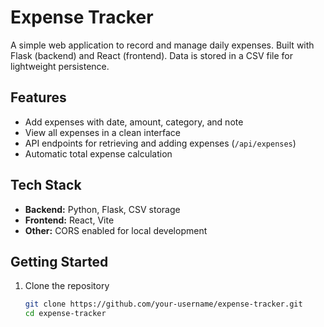 # Expense Tracker

A simple web application to record and manage daily expenses. Built with Flask (backend) and React (frontend). Data is stored in a CSV file for lightweight persistence.

## Features
- Add expenses with date, amount, category, and note  
- View all expenses in a clean interface  
- API endpoints for retrieving and adding expenses (`/api/expenses`)  
- Automatic total expense calculation  

## Tech Stack
- **Backend:** Python, Flask, CSV storage  
- **Frontend:** React, Vite  
- **Other:** CORS enabled for local development  

## Getting Started
1. Clone the repository  
   ```bash
   git clone https://github.com/your-username/expense-tracker.git
   cd expense-tracker
